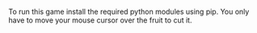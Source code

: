 To run this game install the required python modules using pip. You only have to move your mouse cursor over the fruit to cut it.
